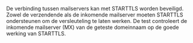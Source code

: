 De verbinding tussen mailservers kan met STARTTLS worden beveiligd. Zowel de
 verzendende als de inkomende mailserver moeten STARTTLS ondersteunen om de 
versleuteling te laten werken. De test controleert de inkomende mailserver 
(MX) van de geteste domeinnaam op de goede werking van STARTTLS.
